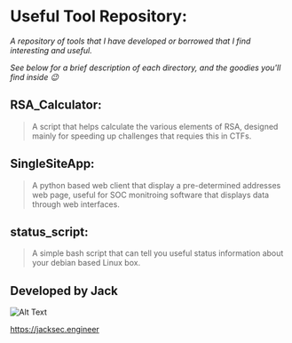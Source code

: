 # Useful Tool Repository:

*A repository of tools that I have developed or borrowed that I find interesting and useful.*

*See below for a brief description of each directory, and the goodies you'll find inside :wink:*

## RSA_Calculator:

> A script that helps calculate the various elements of RSA, designed mainly for speeding up challenges that requies this in CTFs.

## SingleSiteApp:

> A python based web client that display a pre-determined addresses web page, useful for SOC monitroing software that displays data through web interfaces.

## status_script:

> A simple bash script that can tell you useful status information about your debian based Linux box.

## Developed by Jack
![Alt Text](https://raw.githubusercontent.com/jacksec/jacksec.github.io/master/assets/img/logo.png)

https://jacksec.engineer
